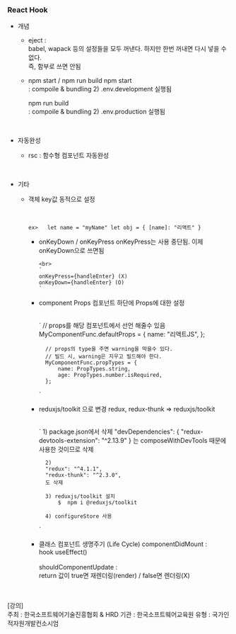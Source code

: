 ### React Hook

* 개념

  - eject : <br>
    babel, wapack 등의 설정들을 모두 꺼낸다. 하지만 한번 꺼내면 다시 넣을 수 없다. <br>
    즉, 함부로 쓰면 안됨

  - npm start / npm run build
    npm start <br>
      : compoile & bundling 2) .env.development 실행됨

    npm run build <br>
      : compoile & bundling 2) .env.production 실행됨

<br>

* 자동완성 

  - rsc : 함수형 컴포넌트 자동완성

<br>

* 기타

  - 객체 key값 동적으로 설정

    <br>
    
    `
    ex>  
    let name = "myName"
    let obj = {
        [name]: "리액트"
    }
    `

    - onKeyDown / onKeyPress
      onKeyPress는 사용 중단됨. 이제 onKeyDown으로 쓰면됨

          <br>
          `
          onKeyPress={handleEnter} (X)
          onKeyDown={handleEnter} (O)
          `

    - component Props
      컴포넌트 하단에 Props에 대한 설정

        <br>
        `
            // props를 해당 컴포넌트에서 선언 해줄수 있음
            MyComponentFunc.defaultProps = {
                name: "리액트JS",
            };

            // props의 type을 주면 warning을 막을수 있다.
            // 빌드 시, warning은 지우고 빌드해야 한다.
            MyComponentFunc.propTypes = {
                name: PropTypes.string,
                age: PropTypes.number.isRequired,
            };

      `

    - reduxjs/toolkit 으로 변경
      redux, redux-thunk => reduxjs/toolkit

        <br>
        `
            1) package.json에서 삭제
            "devDependencies": {
                "redux-devtools-extension": "^2.13.9"
            }
            는 composeWithDevTools 때문에 사용한 것이므로 삭제
            
            2) 
            "redux": "^4.1.1",
            "redux-thunk": "^2.3.0",
            도 삭제

            3) reduxjs/toolkit 설치
                $  npm i @reduxjs/toolkit

            4) configureStore 사용

      `

    - 클래스 컴포넌트 생명주기 (Life Cycle)
      componentDidMount : <br>
      hook useEffect()
      <br><br>
      shouldComponentUpdate : <br>
      return 값이 true면 재렌더링(render) / false면 렌더링(X)

<br><br>
[강의] <br>
주최 : 한국소프트웨어기술진흥협회 & HRD
기관 : 한국소프트웨어교육원
유형 : 국가인적자원개발컨소시엄
